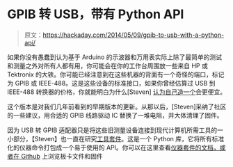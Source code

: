 # GPIB 转 USB，带有 Python API

> 原文：<https://hackaday.com/2014/05/09/gpib-to-usb-with-a-python-api/>

如果你没有愚蠢到认为基于 Arduino 的示波器和万用表实际上除了最简单的测试和测量之外对所有人都有用，你可能会在你的工作台周围放一些来自 HP 或 Tektronix 的大铁。你可能已经注意到在这些机器的背面有一个奇怪的端口，标记为 GPIB 或 IEEE-488。这是这些设备的标准接口，如果你曾经估算过 USB 到 IEEE-488 转换器的价格，你就能明白为什么[Steven] [认为自己造一个](http://dangerousprototypes.com/forum/viewtopic.php?f=56&t=6120)会更便宜。

这个版本是对我们几年前看到的早期版本的更新。从那以后，[Steven]采纳了社区的一些建议，用合适的 GPIB 线路驱动 IC 替换了一堆电阻，并大体清理了固件。

因为 USB 转 GPIB 适配器只是将这些旧测量设备连接到现代计算机所需工具的一小部分，【Steven】也一直在研究[工具套件](https://github.com/Galvant/InstrumentKit)。这是一个 Python 库，它将所有标准化的仪器命令打包成一个易于使用的 API。你可以在这里查看[仪器套件的文档，或者在 Github](http://instrumentkit.readthedocs.org/en/latest/index.html) 上浏览板卡文件和固件